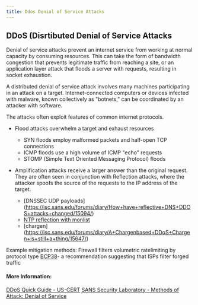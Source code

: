 ```yaml
---
title: Ddos Denial of Service Attacks
---
```

## DDoS (Disrtibuted Denial of Service Attacks

Denial of service attacks prevent an internet service from working at normal capacity by consuming resources. This can take the form of 
bandwidth congestion that prevents legitimate traffic from reaching a site, or an application layer attack that floods a server with requests, resulting in socket exhaustion.

A distributed denial of service attack involves many machines participating in an attack on a target. Internet-connected computers or devices infected with malware, known collectively as "botnets," can be coordinated by an attacker with software.

The attacks often exploit features of common internet protocols. 

- Flood attacks overwhelm a target and exhaust resources
	- SYN floods employ malformed packets and half-open TCP connections
	- ICMP floods use a high volume of ICMP "echo" requests 
	- STOMP (Simple Text Oriented Messaging Protocol) floods

- Amplification attacks receive a larger answer than the original request. They are often seen in conjunction with Reflection attacks, where the attacker spoofs the source of the requests to the IP address of the target.
	- [DNSSEC UDP payloads] (https://isc.sans.edu/forums/diary/How+have+reflective+DNS+DDOS+attacks+changed/15094/)
	- [NTP reflection with monlist](https://isc.sans.edu/forums/diary/NTP+reflection+attack/17300/)
	- [chargen] (https://isc.sans.edu/forums/diary/A+Chargenbased+DDoS+Chargen+is+still+a+thing/15647/)

Example mitigation methods:
Firewall filters
volumetric ratelimiting by protocol type
[BCP38](https://tools.ietf.org/pdf/bcp38.pdf)- a recommendation suggesting that ISPs filter forged traffic

#### More Information:
[DDoS Quick Guide - US-CERT](https://www.us-cert.gov/sites/default/files/publications/DDoS%20Quick%20Guide.pdf)
[SANS Security Laboratory - Methods of Attack: Denial of Service](https://www.sans.edu/cyber-research/security-laboratory/article/denial-of-service)


